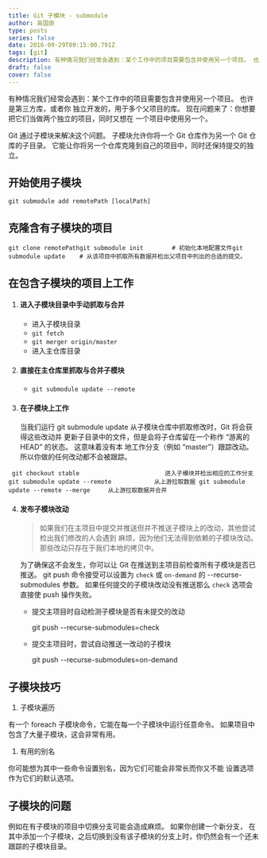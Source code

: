 ```yaml
---
title: Git 子模块 - submodule
author: 高国良
type: posts
series: false
date: 2016-09-29T09:15:00.791Z
tags: [git]
description: 有种情况我们经常会遇到：某个工作中的项目需要包含并使用另一个项目。 也许是第三方库，或者你 独立开发的，用于多个父项目的库。 现在问题来了：你想要把它们当做两个独立的项目，同时又想在 一个项目中使用另一个。 Git 通过子模块来解决这个问题。 子模块允许你将一个 Git 仓库作为另一个 Git 仓库
draft: false 
cover: false
---
```


有种情况我们经常会遇到：某个工作中的项目需要包含并使用另一个项目。 也许是第三方库，或者你 独立开发的，用于多个父项目的库。 现在问题来了：你想要把它们当做两个独立的项目，同时又想在 一个项目中使用另一个。

Git 通过子模块来解决这个问题。 子模块允许你将一个 Git 仓库作为另一个 Git 仓库的子目录。 它能让你将另一个仓库克隆到自己的项目中，同时还保持提交的独立。

## 开始使用子模块

```
git submodule add remotePath [localPath]
```

## 克隆含有子模块的项目

```
git clone remotePathgit submodule init        # 初始化本地配置文件git submodule update    # 从该项目中抓取所有数据并检出父项目中列出的合适的提交。
```

## 在包含子模块的项目上工作

1. #### 进入子模块目录中手动抓取与合并

   * 进入子模块目录
   * `git fetch`
   * `git merger origin/master`
   * 进入主仓库目录
2. #### 直接在主仓库里抓取与合并子模块

   * `git submodule update --remote`

3. #### 在子模块上工作

   当我们运行 git submodule update 从子模块仓库中抓取修改时，Git 将会获得这些改动并 更新子目录中的文件，但是会将子仓库留在一个称作 &ldquo;游离的 HEAD&rdquo; 的状态。 这意味着没有本 地工作分支（例如 &ldquo;master&rdquo;）跟踪改动。 所以你做的任何改动都不会被跟踪。

```
 git checkout stable                        进入子模块并检出相应的工作分支 git submodule update --remote            从上游拉取数据 git submodule update --remote --merge     从上游拉取数据并合并
```

4. #### 发布子模块改动

   > 如果我们在主项目中提交并推送但并不推送子模块上的改动，其他尝试检出我们修改的人会遇到 麻烦，因为他们无法得到依赖的子模块改动。 那些改动只存在于我们本地的拷贝中。

   为了确保这不会发生，你可以让 Git 在推送到主项目前检查所有子模块是否已推送。 git push 命令接受可以设置为 `check` 或 `on-demand` 的 --recurse-submodules 参数。 如果任何提交的子模块改动没有推送那么 `check` 选项会直接使 push 操作失败。

   * 提交主项目时自动检测子模块是否有未提交的改动

     git push --recurse-submodules=check

   * 提交主项目时，尝试自动推送一改动的子模块

     git push --recurse-submodules=on-demand

## 子模块技巧

1. 子模块遍历

有一个 foreach 子模块命令，它能在每一个子模块中运行任意命令。 如果项目中包含了大量子模块，这会非常有用。

1. 有用的别名

你可能想为其中一些命令设置别名，因为它们可能会非常长而你又不能 设置选项作为它们的默认选项。

## 子模块的问题

例如在有子模块的项目中切换分支可能会造成麻烦。 如果你创建一个新分支， 在其中添加一个子模块，之后切换到没有该子模块的分支上时，你仍然会有一个还未跟踪的子模块目录。

